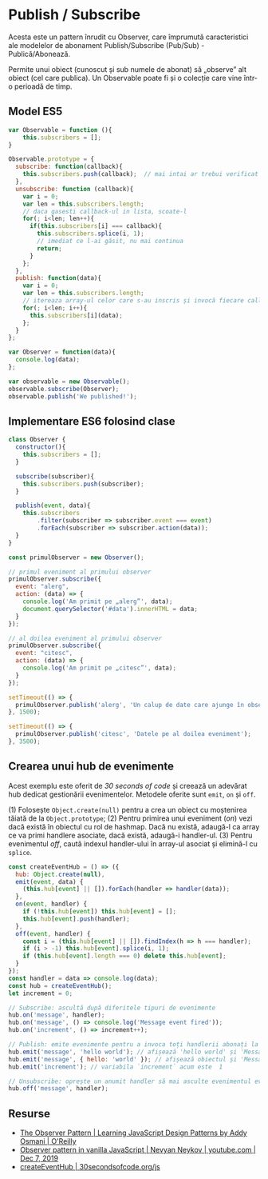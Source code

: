 # Publish / Subscribe

Acesta este un pattern înrudit cu Observer, care împrumută caracteristici ale modelelor de abonament  Publish/Subscribe (Pub/Sub) - Publică/Abonează.

Permite unui obiect (cunoscut și sub numele de abonat) să „observe” alt obiect (cel care publica). Un Observable poate fi și o colecție care vine într-o perioadă de timp.

## Model ES5

```javascript
var Observable = function (){
    this.subscribers = [];
}

Observable.prototype = {
  subscribe: function(callback){
    this.subscribers.push(callback);  // mai intai ar trebui verificat daca nu cumva exista în array.
  },
  unsubscribe: function (callback){
    var i = 0;
    var len = this.subscribers.length;
    // daca gasesti callback-ul in lista, scoate-l
    for(; i<len; len++){
      if(this.subscribers[i] === callback){
        this.subscribers.splice(i, 1);
        // imediat ce l-ai găsit, nu mai continua
        return;
      }
    };
  },
  publish: function(data){
    var i = 0;
    var len = this.subscribers.length;
    // itereaza array-ul celor care s-au inscris și invocă fiecare callback-ul
    for(; i<len; i++){
      this.subscribers[i](data);
    };
  }
};

var Observer = function(data){
  console.log(data);
};

var observable = new Observable();
observable.subscribe(Observer);
observable.publish('We published!');
```

## Implementare ES6 folosind clase

```javascript
class Observer {
  constructor(){
    this.subscribers = [];
  }

  subscribe(subscriber){
    this.subscribers.push(subscriber);
  }

  publish(event, data){
    this.subscribers
        .filter(subscriber => subscriber.event === event)
        .forEach(subscriber => subscriber.action(data));
  }
}

const primulObserver = new Observer();

// primul eveniment al primului observer
primulObserver.subscribe({
  event: "alerg",
  action: (data) => {
    console.log('Am primit pe „alerg”', data);
    document.querySelector('#data').innerHTML = data;
  }
});

// al doilea eveniment al primului observer
primulObserver.subscribe({
  event: "citesc",
  action: (data) => {
    console.log('Am primit pe „citesc”', data);
  }
});

setTimeout(() => {
  primulObserver.publish('alerg', 'Un calup de date care ajunge în observator');
}, 1500);

setTimeout(() => {
  primulObserver.publish('citesc', 'Datele pe al doilea eveniment');
}, 3500);
```

## Crearea unui hub de evenimente

Acest exemplu este oferit de *30 seconds of code* și creează un adevărat hub dedicat gestionării evenimentelor. Metodele oferite sunt `emit`, `on` și `off`.

(1) Folosește `Object.create(null)` pentru a crea un obiect cu moștenirea tăiată de la `Object.prototype`;
(2) Pentru primirea unui eveniment (*on*) vezi dacă există în obiectul cu rol de hashmap. Dacă nu există, adaugă-l ca array ce va primi handlere asociate, dacă există, adaugă-i handler-ul.
(3) Pentru evenimentul *off*, caută indexul handler-ului în array-ul asociat și elimină-l cu `splice`.

```javascript
const createEventHub = () => ({
  hub: Object.create(null),
  emit(event, data) {
    (this.hub[event] || []).forEach(handler => handler(data));
  },
  on(event, handler) {
    if (!this.hub[event]) this.hub[event] = [];
    this.hub[event].push(handler);
  },
  off(event, handler) {
    const i = (this.hub[event] || []).findIndex(h => h === handler);
    if (i > -1) this.hub[event].splice(i, 1);
    if (this.hub[event].length === 0) delete this.hub[event];
  }
});
const handler = data => console.log(data);
const hub = createEventHub();
let increment = 0;

// Subscribe: ascultă după diferitele tipuri de evenimente
hub.on('message', handler);
hub.on('message', () => console.log('Message event fired'));
hub.on('increment', () => increment++);

// Publish: emite evenimente pentru a invoca toți handlerii abonați la acesta pasându-le datele ca argument
hub.emit('message', 'hello world'); // afișează 'hello world' și 'Message event fired'
hub.emit('message', { hello: 'world' }); // afișează obiectul și 'Message event fired'
hub.emit('increment'); // variabila `increment` acum este  1

// Unsubscribe: oprește un anumit handler să mai asculte evenimentul event
hub.off('message', handler);
```

## Resurse

- [The Observer Pattern | Learning JavaScript Design Patterns by Addy Osmani | O'Reilly](https://www.oreilly.com/library/view/learning-javascript-design/9781449334840/ch09s05.html)
- [Observer pattern in vanilla JavaScript | Nevyan Neykov | youtube.com | Dec 7, 2019](https://www.youtube.com/watch?v=GNAXaqFQEqc)
- [createEventHub | 30secondsofcode.org/js](https://www.30secondsofcode.org/js/s/create-event-hub)
